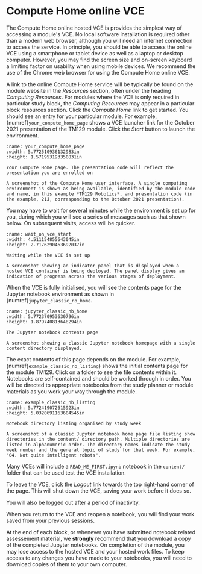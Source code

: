# Compute Home online VCE

The Compute Home online hosted VCE is provides the simplest way of accessing a module's VCE. No local software installation is required other than a modern web browser, although you will need an internet connection  to access the service. In principle, you should be able to access the online VCE using a smartphone or tablet device as well as a laptop or desktop computer. However, you may find the screen size and on-screen keyboard a limiting factor on usability when using mobile devices. We recommend the use of the Chrome web browser for using the Compute Home online VCE.

A link to the online Compute Home service will be typically be found on the module website in the *Resources* section, often under the heading *Computing Resources*. For modules where the VCE is only required in particular study block, the *Computing Resources* may appear in a particular block resources section. Click the *Compute Home* link to get started. You should see an entry for your particular module. For example, {numref}`your_compute_home_page` shows a VCE launcher link for the October 2021 presentation of the TM129 module. Click the *Start* button to launch the environment.

```{figure} md_assets/media/image2.png
:name: your_compute_home_page
:width: 5.772510936132983in
:height: 1.571953193350831in

Your Compute Home page. The presentation code will reflect the presentation you are enrolled on

A screenshot of the Compute Home user interface. A single computing environment is shown as being available, identified by the module code and name, in this example *TM129 Robotics*, and presentation code (in the example, 21J, corresponding to the October 2021 presentation).

```

You may have to wait for several minutes while the environment is set up for you, during which you will see a series of messages such as that shown below. On subsequent visits, access will be quicker.

```{figure} md_assets/media/image3.png
:name: wait_on_vce_start
:width: 4.511154855643045in
:height: 2.7176290463692037in

Waiting while the VCE is set up

A screenshot showing an indicator panel that is displayed when a hosted VCE container is being deployed. The panel display gives an indication of progress across the various stages of deployment.

```

When the VCE is fully initialised, you will see the contents page for the Jupyter notebook environment as shown in {numref}`jupyter_classic_nb_home`.

```{figure} md_assets/media/image4.png
:name: jupyter_classic_nb_home
:width: 5.772370953630796in
:height: 1.879740813648294in

The Jupyter notebook contents page

A screenshot showing a classic Jupyter notebook homepage with a single content directory displayed.

```

The exact contents of this page depends on the module. For example, {numref}`example_classic_nb_listing`) shows the initial contents page for the module TM129. Click on a folder to see the file contents within it. Notebooks are self-contained and should be worked through in order. You will be directed to appropriate notebooks from the study planner or module materials as you work your way through the module.

```{figure} md_assets/media/image5.png
:name: example_classic_nb_listing
:width: 5.772419072615923in
:height: 5.0320691163604545in

Notebook directory listing organised by study week

A screenshot of a classic Jupyter notebook home page file listing show directories in the content/ directory path. Multiple directories are listed in alphanumeric order. The directory names indicate the study week number and the general topic of study for that week. For example, "04. Not quite intelligent robots".

```

Many VCEs will include a `READ_ME_FIRST.ipynb` notebook in the `content/` folder that can be used test the VCE installation.

To leave the VCE, click the *Logout* link towards the top right-hand corner of the page. This will shut down the VCE, saving your work before it does so.

You will also be logged out after a period of inactivity.

When you return to the VCE and reopen a notebook, you will find your work saved from your previous sessions.

At the end of each block, or whenever you have submitted notebook related assessement material, we **strongly** recommend that you download a copy of the completed Jupyter notebooks. On completion of the module, you may lose access to the hosted VCE and your hosted work files. To keep access to any changes you have made to your notebooks, you will need to download copies of them to your own computer.
